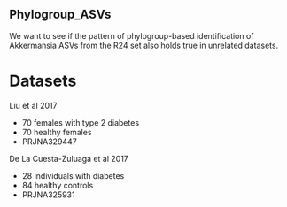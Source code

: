 ## Phylogroup_ASVs

We want to see if the pattern of phylogroup-based identification of Akkermansia ASVs from the R24 set also holds true in unrelated datasets.

# Datasets
Liu et al 2017
- 70 females with type 2 diabetes
- 70 healthy females
- PRJNA329447

De La Cuesta-Zuluaga et al 2017
- 28 individuals with diabetes
- 84 healthy controls
- PRJNA325931
